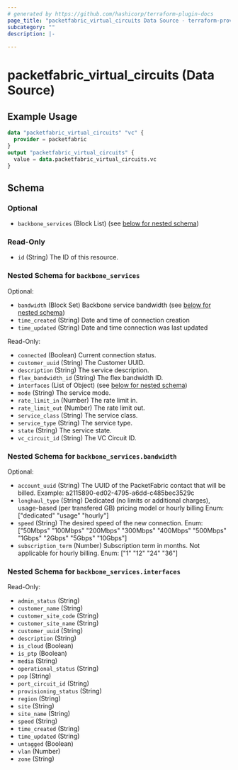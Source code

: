 ```yaml
---
# generated by https://github.com/hashicorp/terraform-plugin-docs
page_title: "packetfabric_virtual_circuits Data Source - terraform-provider-packetfabric"
subcategory: ""
description: |-
  
---
```


# packetfabric_virtual_circuits (Data Source)



## Example Usage

```terraform
data "packetfabric_virtual_circuits" "vc" {
  provider = packetfabric
}
output "packetfabric_virtual_circuits" {
  value = data.packetfabric_virtual_circuits.vc
}
```

<!-- schema generated by tfplugindocs -->
## Schema

### Optional

- `backbone_services` (Block List) (see [below for nested schema](#nestedblock--backbone_services))

### Read-Only

- `id` (String) The ID of this resource.

<a id="nestedblock--backbone_services"></a>
### Nested Schema for `backbone_services`

Optional:

- `bandwidth` (Block Set) Backbone service bandwidth (see [below for nested schema](#nestedblock--backbone_services--bandwidth))
- `time_created` (String) Date and time of connection creation
- `time_updated` (String) Date and time connection was last updated

Read-Only:

- `connected` (Boolean) Current connection status.
- `customer_uuid` (String) The Customer UUID.
- `description` (String) The service description.
- `flex_bandwidth_id` (String) The flex bandwidth ID.
- `interfaces` (List of Object) (see [below for nested schema](#nestedatt--backbone_services--interfaces))
- `mode` (String) The service mode.
- `rate_limit_in` (Number) The rate limit in.
- `rate_limit_out` (Number) The rate limit out.
- `service_class` (String) The service class.
- `service_type` (String) The service type.
- `state` (String) The service state.
- `vc_circuit_id` (String) The VC Circuit ID.

<a id="nestedblock--backbone_services--bandwidth"></a>
### Nested Schema for `backbone_services.bandwidth`

Optional:

- `account_uuid` (String) The UUID of the PacketFabric contact that will be billed.
		Example: a2115890-ed02-4795-a6dd-c485bec3529c
- `longhaul_type` (String) Dedicated (no limits or additional charges), usage-based (per transfered GB) pricing model or hourly billing
		Enum: ["dedicated" "usage" "hourly"]
- `speed` (String) The desired speed of the new connection.
		Enum: ["50Mbps" "100Mbps" "200Mbps" "300Mbps" "400Mbps" "500Mbps" "1Gbps" "2Gbps" "5Gbps" "10Gbps"]
- `subscription_term` (Number) Subscription term in months. Not applicable for hourly billing.
		Enum: ["1" "12" "24" "36"]


<a id="nestedatt--backbone_services--interfaces"></a>
### Nested Schema for `backbone_services.interfaces`

Read-Only:

- `admin_status` (String)
- `customer_name` (String)
- `customer_site_code` (String)
- `customer_site_name` (String)
- `customer_uuid` (String)
- `description` (String)
- `is_cloud` (Boolean)
- `is_ptp` (Boolean)
- `media` (String)
- `operational_status` (String)
- `pop` (String)
- `port_circuit_id` (String)
- `provisioning_status` (String)
- `region` (String)
- `site` (String)
- `site_name` (String)
- `speed` (String)
- `time_created` (String)
- `time_updated` (String)
- `untagged` (Boolean)
- `vlan` (Number)
- `zone` (String)



